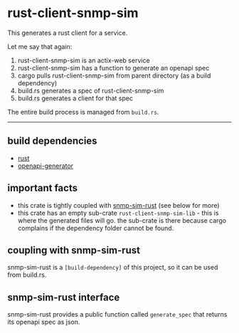 # rust-client-snmp-sim

This generates a rust client for a service.

Let me say that again:

1. rust-client-snmp-sim is an actix-web service
2. rust-client-snmp-sim has a function to generate an openapi spec
3. cargo pulls rust-client-snmp-sim from parent directory (as a build dependency)
4. build.rs generates a spec of rust-client-snmp-sim
5. build.rs generates a client for that spec

The entire build process is managed from `build.rs`.

---

## build dependencies

+ [rust](https://rustup.rs)
+ [openapi-generator](https://openapi-generator.tech/docs/installation)

## important facts

+ this crate is tightly coupled with [snmp-sim-rust](https://github.com/sonalake/snmp-sim-rust) (see below for more)
+ this crate has an empty sub-crate `rust-client-snmp-sim-lib` - this is where the generated files will go. the sub-crate is there because cargo complains if the dependency folder cannot be found.

## coupling with snmp-sim-rust

snmp-sim-rust is a `[build-dependency]` of this project, so it can be used from build.rs.

## snmp-sim-rust interface

snmp-sim-rust provides a public function called `generate_spec` that returns its openapi spec as json.
